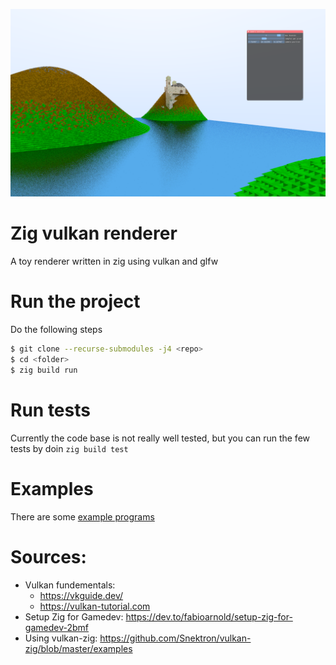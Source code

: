 
 ![frame capture](screenshot.png)

# Zig vulkan renderer

A toy renderer written in zig using vulkan and glfw

# Run the project

Do the following steps 
```bash
$ git clone --recurse-submodules -j4 <repo>
$ cd <folder>
$ zig build run
```

# Run tests 

Currently the code base is not really well tested, but you can run the few tests by doin ``zig build test``

# Examples

There are some [example programs](https://github.com/Avokadoen/zig_vulkan/tree/main/examples) 

# Sources:

* Vulkan fundementals: 
  * https://vkguide.dev/
  * https://vulkan-tutorial.com
* Setup Zig for Gamedev: https://dev.to/fabioarnold/setup-zig-for-gamedev-2bmf 
* Using vulkan-zig: https://github.com/Snektron/vulkan-zig/blob/master/examples
